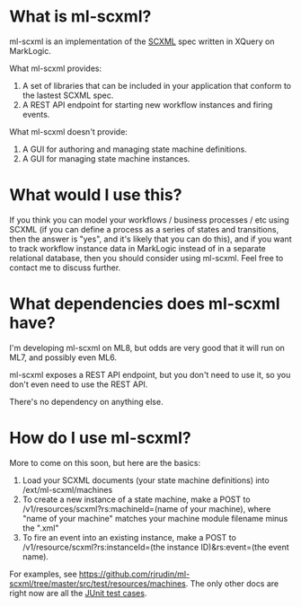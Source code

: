 What is ml-scxml?
========

ml-scxml is an implementation of the [SCXML](http://www.w3.org/TR/scxml/) spec written in XQuery on MarkLogic. 

What ml-scxml provides:

1. A set of libraries that can be included in your application that conform to the lastest SCXML spec.
2. A REST API endpoint for starting new workflow instances and firing events.

What ml-scxml doesn't provide:

1. A GUI for authoring and managing state machine definitions.
2. A GUI for managing state machine instances.

What would I use this?
========

If you think you can model your workflows / business processes / etc using SCXML (if you can define a process as a series of states and transitions, then the answer is "yes", and it's likely that you can do this), and if you want to track workflow instance data in MarkLogic instead of in a separate relational database, then you should consider using ml-scxml. Feel free to contact me to discuss further.

What dependencies does ml-scxml have?
========
I'm developing ml-scxml on ML8, but odds are very good that it will run on ML7, and possibly even ML6. 

ml-scxml exposes a REST API endpoint, but you don't need to use it, so you don't even need to use the REST API.

There's no dependency on anything else.

How do I use ml-scxml?
========
More to come on this soon, but here are the basics:

1. Load your SCXML documents (your state machine definitions) into /ext/ml-scxml/machines
2. To create a new instance of a state machine, make a POST to /v1/resources/scxml?rs:machineId=(name of your machine), where "name of your machine" matches your machine module filename minus the ".xml"
3. To fire an event into an existing instance, make a POST to /v1/resource/scxml?rs:instanceId=(the instance ID)&rs:event=(the event name).

For examples, see https://github.com/rjrudin/ml-scxml/tree/master/src/test/resources/machines. The only other docs are right now are all the [JUnit test cases](https://github.com/rjrudin/ml-scxml/tree/master/src/test/java/com/marklogic/scxml).

